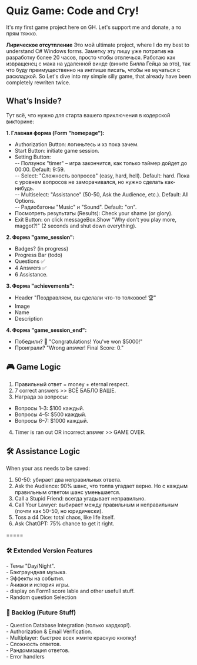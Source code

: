 <h1>Quiz Game: Code and Cry!</h1>
It's my first game project here on GH. Let's support me and donate, а то прям тяжко.

**Лирическое отсутпление**
Это мой ultimate project, where I do my best to understand C# Windows forms. Заметку эту пишу уже потратив на разработку более 20 часов, просто чтобы отвлечься. Работаю как извращенец с мака на удаленной винде (вините Билла Гейца за это), так что буду преимущественно на инглише писать, чтобы не мучаться с раскладкой.
So Let's dive into my simple silly game, that already have been completely rewriten twice.

<h2>What’s Inside?</h2>

Тут всё, что нужно для старта вашего приключения в кодерской викторине:<br>

**1. Главная форма (Form "homepage"):**
- Authorization Button: логиньтесь и хз пока зачем.
- Start Button: initiate game session.
- Setting Button:<br>
 -- Ползунок "timer" – игра закончится, как только таймер дойдет до 00:00. Default: 9:59.<br>
 -- Select: "Сложность вопросов" (easy, hard, hell). Default: hard. Пока с уровнем вопросов не заморачивался, но нужно сделать как-нибудь.<br>
 -- Multiselect: "Assistance" (50-50, Ask the Audience, etc.). Default: All Options.<br>
 -- Радиобатоны "Music" и "Sound". Default: "on".<br>
- Посмотреть результаты (Results): Check your shame (or glory).
- Exit Button: on click messageBox.Show "Why don't you play more, maggot?!" (2 seconds and shut down everything).

**2. Форма "game_session":**

- Badges? (in progress)
- Progress Bar (todo)
- Questions ✅
- 4 Answers ✅
- 6 Assistance.

**3. Форма "achievements":**

- Header "Поздравляем, вы сделали что-то толковое! 🏆"
- Image
- Name
- Description

**4. Форма "game_session_end":**

- Победили? 💸 "Congratulations! You've won $5000!"
- Проиграли? "Wrong answer! Final Score: 0."

<h2>🎮 Game Logic</h2>

1. Правильный ответ = money + eternal respect.
2. 7 correct answers >> ВСЁ БАБЛО ВАШЕ.
3. Награда за вопросы:
- Вопросы 1–3: $100 каждый.
- Вопросы 4–5: $500 каждый.
- Вопросы 6–7: $1000 каждый.
4. Timer is ran out OR incorrect answer >> GAME OVER.

<h2>🛠 Assistance Logic</h2>
When your ass needs to be saved:

1. 50-50: убирает два неправильных ответа.
2. Ask the Audience: 90% шанс, что толпа угадает верно. Но с каждым правильным ответом шанс уменьшается.
3. Call a Stupid Friend: всегда угадывает неправильно.
4. Call Your Lawyer: выбирает между правильным и неправильным (почти как 50-50, но юридически).
5. Toss a d4 Dice: total chaos, like life itself.
6. Ask ChatGPT: 75% chance to get it right.

=====
<h3>🛠 Extended Version Features</h3>
- Темы "Day/Night".
<br>- Бэкграундная музыка.
<br>- Эффекты на события.
<br>- Ачивки и история игры.
<br>- display on Form1 score lable and other usefull stuff.
<br>- Random question Selection 

<h3>🚀 Backlog (Future Stuff)</h3>
- Question Database Integration (только хардкор!).
<br>- Authorization & Email Verification.
<br>- Multiplayer: быстрее всех жмите красную кнопку!
<br>- Сложность ответов.
<br>- Рандомизация ответов.
<br>- Error handlers 


